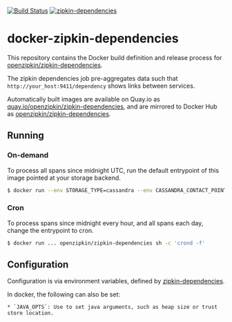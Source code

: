 [![Build Status](https://travis-ci.org/openzipkin/docker-zipkin-dependencies.svg)](https://travis-ci.org/openzipkin/docker-zipkin-dependencies)
[![zipkin-dependencies](https://quay.io/repository/openzipkin/zipkin-dependencies/status "zipkin-dependencies")](https://quay.io/repository/openzipkin/zipkin-dependencies)

# docker-zipkin-dependencies

This repository contains the Docker build definition and release process for
[openzipkin/zipkin-dependencies](https://github.com/openzipkin/zipkin-dependencies).

The zipkin dependencies job pre-aggregates data such that `http://your_host:9411/dependency` shows links
between services.

Automatically built images are available on Quay.io
as [quay.io/openzipkin/zipkin-dependencies](https://quay.io/repository/openzipkin/zipkin-dependencies), and are mirrored to
Docker Hub as [openzipkin/zipkin-dependencies](https://hub.docker.com/r/openzipkin/zipkin-dependencies/).

## Running

### On-demand
To process all spans since midnight UTC, run the default entrypoint of this image pointed at your storage backend.

```bash
$ docker run --env STORAGE_TYPE=cassandra --env CASSANDRA_CONTACT_POINTS=host1,host2 openzipkin/zipkin-dependencies
```

### Cron
To process spans since midnight every hour, and all spans each day, change the entrypoint to cron.

```bash
$ docker run ... openzipkin/zipkin-dependencies sh -c 'crond -f'
```

## Configuration
Configuration is via environment variables, defined by [zipkin-dependencies](https://github.com/openzipkin/zipkin-dependencies/blob/master/README.md).

In docker, the following can also be set:

    * `JAVA_OPTS`: Use to set java arguments, such as heap size or trust store location.
